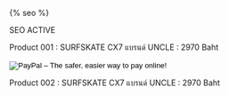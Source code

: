 {% seo %}

<!-- Global site tag (gtag.js) - Google Analytics -->
<script async src="https://www.googletagmanager.com/gtag/js?id=G-JCF6LYDHDV"></script>
<script>
  window.dataLayer = window.dataLayer || [];
  function gtag(){dataLayer.push(arguments);}
  gtag('js', new Date());

  gtag('config', 'G-JCF6LYDHDV');
</script>

SEO ACTIVE


Product 001 : SURFSKATE CX7 แบรนด์ UNCLE : 2970 Baht

<form action="https://www.paypal.com/cgi-bin/webscr" method="post" target="_top">
<input type="hidden" name="cmd" value="_s-xclick">
<input type="hidden" name="hosted_button_id" value="YRZQ6G9GY2KE6">
<input type="image" src="https://www.paypalobjects.com/en_US/i/btn/btn_buynowCC_LG_global.gif" border="0" name="submit" alt="PayPal – The safer, easier way to pay online!">
<img alt="" border="0" src="https://www.paypalobjects.com/en_GB/i/scr/pixel.gif" width="1" height="1">
</form>

Product 002 : SURFSKATE CX7 แบรนด์ UNCLE : 2970 Baht

